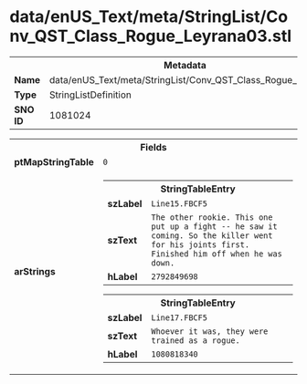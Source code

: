 <h1>data/enUS_Text/meta/StringList/Conv_QST_Class_Rogue_Leyrana03.stl</h1><table><tr><th colspan="100%">Metadata</th></tr><tr><td><b>Name</b></td><td>data/enUS_Text/meta/StringList/Conv_QST_Class_Rogue_Leyrana03.stl</td></tr><tr><td><b>Type</b></td><td>StringListDefinition</td></tr><tr><td><b>SNO ID</b></td><td>1081024</td></tr></table>

<table><tr><th colspan="100%">Fields</th></tr><tr><td><b>ptMapStringTable</b></td><td><code>0</code></td></tr><tr><td><b>arStrings</b></td><td><table><tr><th colspan="100%">StringTableEntry</th></tr><tr><td><b>szLabel</b></td><td><code>Line15.FBCF5</code></td></tr><tr><td><b>szText</b></td><td><code>The other rookie. This one put up a fight -- he saw it coming. So the killer went for his joints first. Finished him off when he was down.</code></td></tr><tr><td><b>hLabel</b></td><td><code>2792849698</code></td></tr></table>


<table><tr><th colspan="100%">StringTableEntry</th></tr><tr><td><b>szLabel</b></td><td><code>Line17.FBCF5</code></td></tr><tr><td><b>szText</b></td><td><code>Whoever it was, they were trained as a rogue.</code></td></tr><tr><td><b>hLabel</b></td><td><code>1080818340</code></td></tr></table>


</td></tr></table>

